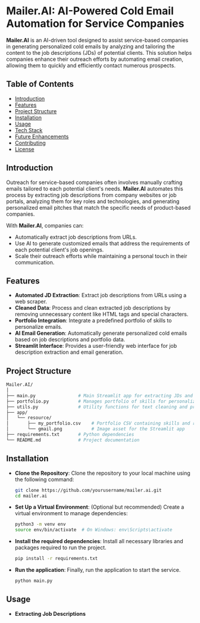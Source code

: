 # Mailer.AI: AI-Powered Cold Email Automation for Service Companies

**Mailer.AI** is an AI-driven tool designed to assist service-based companies in generating personalized cold emails by analyzing and tailoring the content to the job descriptions (JDs) of potential clients. This solution helps companies enhance their outreach efforts by automating email creation, allowing them to quickly and efficiently contact numerous prospects.

## Table of Contents
- [Introduction](#introduction)
- [Features](#features)
- [Project Structure](#project-structure)
- [Installation](#installation)
- [Usage](#usage)
- [Tech Stack](#tech-stack)
- [Future Enhancements](#future-enhancements)
- [Contributing](#contributing)
- [License](#license)

## Introduction

Outreach for service-based companies often involves manually crafting emails tailored to each potential client's needs. **Mailer.AI** automates this process by extracting job descriptions from company websites or job portals, analyzing them for key roles and technologies, and generating personalized email pitches that match the specific needs of product-based companies.

With **Mailer.AI**, companies can:
- Automatically extract job descriptions from URLs.
- Use AI to generate customized emails that address the requirements of each potential client's job openings.
- Scale their outreach efforts while maintaining a personal touch in their communication.

## Features

- **Automated JD Extraction**: Extract job descriptions from URLs using a web scraper.
- **Cleaned Data**: Process and clean extracted job descriptions by removing unnecessary content like HTML tags and special characters.
- **Portfolio Integration**: Integrate a predefined portfolio of skills to personalize emails.
- **AI Email Generation**: Automatically generate personalized cold emails based on job descriptions and portfolio data.
- **Streamlit Interface**: Provides a user-friendly web interface for job description extraction and email generation.

## Project Structure

```bash
Mailer.AI/
│
├── main.py                # Main Streamlit app for extracting JDs and generating emails
├── portfolio.py           # Manages portfolio of skills for personalized emails
├── utils.py               # Utility functions for text cleaning and processing
├── app/
│   └── resource/
│       ├── my_portfolio.csv    # Portfolio CSV containing skills and relevant links
│       └── gmail.png           # Image asset for the Streamlit app
├── requirements.txt       # Python dependencies
└── README.md              # Project documentation
```

## Installation

- **Clone the Repository**: Clone the repository to your local machine using the following command:
  ```bash
  git clone https://github.com/yourusername/mailer.ai.git
  cd mailer.ai
  ```
- **Set Up a Virtual Environment**: (Optional but recommended) Create a virtual environment to manage dependencies:
  ```bash
  python3 -m venv env
  source env/bin/activate  # On Windows: env\Scripts\activate
  ```
- **Install the required dependencies**: Install all necessary libraries and packages required to run the project.
  ```bash
  pip install -r requirements.txt
  ```
- **Run the application**: Finally, run the application to start the service.
  ```bash
  python main.py
  ```

## Usage

- **Extracting Job Descriptions**

 





